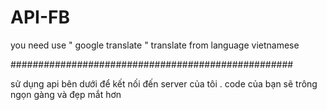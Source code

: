 # API-FB
  you need use " google translate "
  translate from language vietnamese 
  
  
  
  ###################################################
  
   sử dụng api bên dưới để kết nối đến server của tôi .
   code của bạn sẽ trông ngọn gàng và đẹp mắt hơn 
   
   
